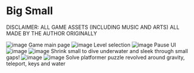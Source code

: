 # Big Small

DISCLAIMER: ALL GAME ASSETS (INCLUDING MUSIC AND ARTS) ALL MADE BY THE AUTHOR ORIGINALLY

![image](https://github.com/user-attachments/assets/bb665500-419c-4010-99c0-3d2912791514)
Game main page
![image](https://github.com/user-attachments/assets/a8223f62-f940-4294-a779-1858923e8481)
Level selection
![image](https://github.com/user-attachments/assets/68557459-beee-4218-ab50-a1574783efed)
Pause UI
![image](https://github.com/user-attachments/assets/911925f3-0c59-4b54-96e7-eb2b1cc5d1bf)
![image](https://github.com/user-attachments/assets/6155420f-b463-4be5-8c38-4a96be8d6f9d)
Shrink small to dive underwater and sleek through small gaps!
![image](https://github.com/user-attachments/assets/c46c7adf-5a9a-494a-8b05-18b281e2d603)
![image](https://github.com/user-attachments/assets/5c34e55e-f52d-43ca-a057-53aa8cc2c61d)
Solve platformer puzzle revolved around gravity, teleport, keys and water

